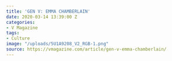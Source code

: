 ```yaml
---
title: 'GEN V: EMMA CHAMBERLAIN'
date: 2020-03-14 13:39:00 Z
categories:
- V Magazine
tags:
- Culture
image: "/uploads/5U1A9208_V2_RGB-1.png"
source: https://vmagazine.com/article/gen-v-emma-chamberlain/
---
```


